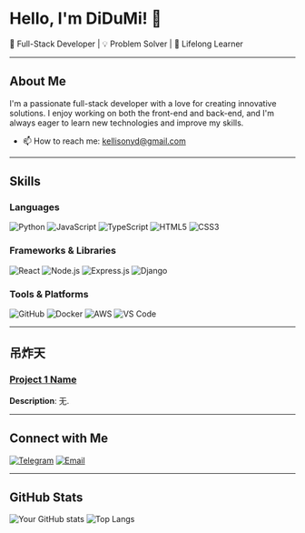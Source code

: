 # Hello, I'm DiDuMi! 👋

🚀 Full-Stack Developer | 💡 Problem Solver | 🌱 Lifelong Learner

---

## About Me

I'm a passionate full-stack developer with a love for creating innovative solutions. I enjoy working on both the front-end and back-end, and I'm always eager to learn new technologies and improve my skills.

- 📫 How to reach me: kellisonyd@gmail.com

---

## Skills

### Languages
![Python](https://img.shields.io/badge/Python-3776AB?style=for-the-badge&logo=python&logoColor=white)
![JavaScript](https://img.shields.io/badge/JavaScript-F7DF1E?style=for-the-badge&logo=javascript&logoColor=black)
![TypeScript](https://img.shields.io/badge/TypeScript-007ACC?style=for-the-badge&logo=typescript&logoColor=white)
![HTML5](https://img.shields.io/badge/HTML5-E34F26?style=for-the-badge&logo=html5&logoColor=white)
![CSS3](https://img.shields.io/badge/CSS3-1572B6?style=for-the-badge&logo=css3&logoColor=white)

### Frameworks & Libraries
![React](https://img.shields.io/badge/React-61DAFB?style=for-the-badge&logo=react&logoColor=black)
![Node.js](https://img.shields.io/badge/Node.js-339933?style=for-the-badge&logo=nodedotjs&logoColor=white)
![Express.js](https://img.shields.io/badge/Express.js-000000?style=for-the-badge&logo=express&logoColor=white)
![Django](https://img.shields.io/badge/Django-092E20?style=for-the-badge&logo=django&logoColor=white)

### Tools & Platforms
![GitHub](https://img.shields.io/badge/GitHub-181717?style=for-the-badge&logo=github&logoColor=white)
![Docker](https://img.shields.io/badge/Docker-2496ED?style=for-the-badge&logo=docker&logoColor=white)
![AWS](https://img.shields.io/badge/AWS-232F3E?style=for-the-badge&logo=amazonaws&logoColor=white)
![VS Code](https://img.shields.io/badge/VS%20Code-0078d7?style=for-the-badge&logo=visual-studio-code&logoColor=white)

---

## 吊炸天

### [Project 1 Name](https://github.com/DiDuMi/project1)
**Description**: 无.

---

## Connect with Me

[![Telegram](https://img.shields.io/badge/Telegram-2CA5E0?style=for-the-badge&logo=telegram&logoColor=white)](https://t.me/DiDumi)
[![Email](https://img.shields.io/badge/Email-EA4335?style=for-the-badge&logo=gmail&logoColor=white)](mailto:kellisonyd@gmail.com)

---

## GitHub Stats

![Your GitHub stats](https://github-readme-stats.vercel.app/api?username=DiDuMi&show_icons=true&theme=radical)
![Top Langs](https://github-readme-stats.vercel.app/api/top-langs/?username=DiDuMi&layout=compact&theme=radical)
